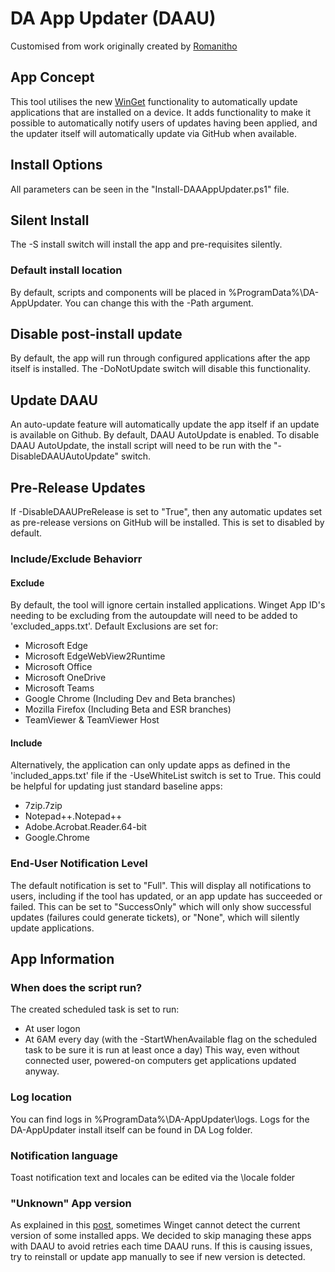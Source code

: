 # DA App Updater (DAAU)
Customised from work originally created by [Romanitho](https://github.com/Romanitho/Winget-AutoUpdate)

## App Concept
This tool utilises the new [WinGet](https://github.com/microsoft/winget-cli) functionality to automatically update applications that are installed on a device. It adds functionality to make it possible to automatically notify users of updates having been applied, and the updater itself will automatically update via GitHub when available. 
## Install Options
All parameters can be seen in the "Install-DAAAppUpdater.ps1" file.
## Silent Install
The -S install switch will install the app and pre-requisites silently.
### Default install location
By default, scripts and components will be placed in %ProgramData%\DA-AppUpdater. You can change this with the -Path argument.
## Disable post-install update
By default, the app will run through configured applications after the app itself is installed. The -DoNotUpdate switch will disable this functionality.
## Update DAAU
An auto-update feature will automatically update the app itself if an update is available on Github. By default, DAAU AutoUpdate is enabled. To disable DAAU AutoUpdate, the install script will need to be run with the "-DisableDAAUAutoUpdate" switch.
## Pre-Release Updates
If -DisableDAAUPreRelease is set to "True", then any automatic updates set as pre-release versions on GitHub will be installed. This is set to disabled by default.
### Include/Exclude Behaviorr
#### Exclude
By default, the tool will ignore certain installed applications. Winget App ID's needing to be excluding from the autoupdate will need to be added to 'excluded_apps.txt'.
Default Exclusions are set for:
* Microsoft Edge
* Microsoft EdgeWebView2Runtime
* Microsoft Office
* Microsoft OneDrive
* Microsoft Teams
* Google Chrome (Including Dev and Beta branches)
* Mozilla Firefox (Including Beta and ESR branches)
* TeamViewer & TeamViewer Host
#### Include
Alternatively, the application can only update apps as defined in the 'included_apps.txt' file if the -UseWhiteList switch is set to True. This could be helpful for updating just standard baseline apps:
* 7zip.7zip
* Notepad++.Notepad++
* Adobe.Acrobat.Reader.64-bit
* Google.Chrome
### End-User Notification Level
The default notification is set to "Full". This will display all notifications to users, including if the tool has updated, or an app update has succeeded or failed. This can be set to "SuccessOnly" which will only show successful updates (failures could generate tickets), or "None", which will silently update applications.
## App Information
### When does the script run?
The created scheduled task is set to run:
- At user logon
- At 6AM every day (with the -StartWhenAvailable flag on the scheduled task to be sure it is run at least once a day)
This way, even without connected user, powered-on computers get applications updated anyway.
### Log location
You can find logs in %ProgramData%\DA-AppUpdater\logs.
Logs for the DA-AppUpdater install itself can be found in DA Log folder.
### Notification language
Toast notification text and locales can be edited via the \locale folder
### "Unknown" App version
As explained in this [post](https://github.com/microsoft/winget-cli/issues/1255), sometimes Winget cannot detect the current version of some installed apps. We decided to skip managing these apps with DAAU to avoid retries each time DAAU runs.
If this is causing issues, try to reinstall or update app manually to see if new version is detected.
